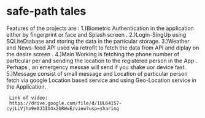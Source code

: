 # safe-path tales

Features of the projects are :
  1.)Biometric Authentication in the application either by fingerprint or face and Splash screen .
  2.)Login-SingUp using SQLiteDtabase and storing the data in the particular storage.
  3.)Weather and News-feed API used via retrofit to fetch the data from API and diplay on the desire screen .
  4.)Main Working is fetching the phone number of particular per and sending the location 
     to the registered person in the App . Perhaps , an emergency messae will send if you shake uor device fast.
  5.)Message consist of small message and Location of particular person fetch via google Location based service
     and using Geo-Location service in the Application.


     Link of video:
     https://drive.google.com/file/d/1UL64157-cyjLLVjho9e0J3IO4x2bRWwE/view?usp=sharing
     
     
